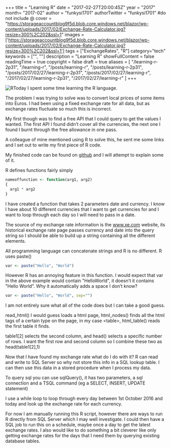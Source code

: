 +++
title = "Learning R"
date = "2017-02-27T20:00:45Z"
year = "2017"
month= "2017-02"
author = "funkysi1701"
authorTwitter = "funkysi1701" #do not include @
cover = "https://storageaccountblog9f5d.blob.core.windows.net/blazor/wp-content/uploads/2017/02/Exchange-Rate-Calculator.jpg?resize=300%2C202&ssl=1"
images = ['https://storageaccountblog9f5d.blob.core.windows.net/blazor/wp-content/uploads/2017/02/Exchange-Rate-Calculator.jpg?resize=300%2C202&ssl=1']
tags = ["ExchangeRates", "R"]
category="tech"
keywords = ["", ""]
description =  "Learning R"
showFullContent = false
readingTime = true
copyright = false
draft = true
aliases = [
    "/learning-r-2p31",
    "/learning-r",
    "/posts/learning-r",
    "/posts/learning-r-2p31",
    "/posts/2017/02/27/learning-r-2p31",
    "/posts/2017/02/27/learning-r",
    "/2017/02/27/learning-r-2p31",
    "/2017/02/27/learning-r"
]
+++

![R](https://storageaccountblog9f5d.blob.core.windows.net/blazor/wp-content/uploads/2017/02/Exchange-Rate-Calculator.jpg?resize=300%2C202&ssl=1)Today I spent some time learning the R language.

The problem I was trying to solve was to convert local prices of some items into Euros. I had been using a fixed exchange rate for all data, but as exchange rates fluctuate so much this is incorrect.

My first though was to find a free API that I could query to get the values I wanted. The first API I found didn’t cover all the currencies, the next one I found I burnt through the free allowance in one pass.

A colleague of mine mentioned using R to solve this, he sent me some links and I set out to write my first piece of R code.

My finished code can be found on [github](https://github.com/funkysi1701/ExchangeRate/blob/master/script.R) and I will attempt to explain some of it.

R defines functions fairly simply

```r
nameoffunction <- function(arg1, arg2)  
{  
  arg1 * arg2  
}
```

I have created a function that takes 2 parameters date and currency. I know I have about 10 different currencies that I want to get currencies for and I want to loop through each day so I will need to pass in a date.

The source of my exchange rate information is the www.xe.com website, its historical exchange rate page passes currency and date into the query string so I should be able to build up a string containing all the different elements.

All programming language can concatenate strings and R is no different. R uses paste()

```r
var <- paste("Hello", "World")
```

However R has an annoying feature in this function. I would expect that var in the above example would contain "HelloWorld", it doesn’t it contains "Hello World". Why it automatically adds a space I don’t know?

```r
var <- paste("Hello", "World", sep="")
```

I am not entirely sure what all of the code does but I can take a good guess.

read_html() I would guess loads a html page, html_nodes() finds all the html tags of a certain type on the page, in my case \<table>, html_table() reads the first table it finds.

table1[2] selects the second column, and head() selects a specific number of rows. I want the first row and second column so I combine these two as head(table1[2],1)

Now that I have found my exchange rate what do I do with it? R can read and write to SQL Server so why not store this info in a SQL lookup table. I can then use this data in a stored procedure when I process my data.

To query sql you can use sqlQuery(), it has two parameters, a sql connection and a TSQL command (eg a SELECT, INSERT, UPDATE statement)

I use a while loop to loop through every day between 1st October 2016 and today and look up the exchange rate for each currency.

For now I am manually running this R script, however there are ways to run R directly from SQL Server which I may well investigate. I could then have a SQL job to run this on a schedule, maybe once a day to get the latest exchange rates. I also would like to do something a bit cleverer like only getting exchange rates for the days that I need them by querying existing database tables.